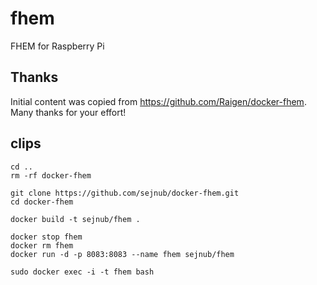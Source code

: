 # fhem
FHEM for Raspberry Pi

## Thanks
Initial content was copied from https://github.com/Raigen/docker-fhem. Many thanks for your effort! 

## clips

```
cd ..
rm -rf docker-fhem 

git clone https://github.com/sejnub/docker-fhem.git
cd docker-fhem 

docker build -t sejnub/fhem .

docker stop fhem
docker rm fhem
docker run -d -p 8083:8083 --name fhem sejnub/fhem

sudo docker exec -i -t fhem bash

```
